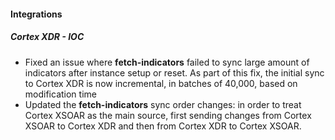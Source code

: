 
#### Integrations

##### Cortex XDR - IOC

- Fixed an issue where **fetch-indicators** failed to sync large amount of indicators after instance setup or reset. As part of this fix, the initial sync to Cortex XDR is now incremental, in batches of 40,000, based on modification time
- Updated the **fetch-indicators** sync order changes: in order to treat Cortex XSOAR as the main source, first sending changes from Cortex XSOAR to Cortex XDR and then from Cortex XDR to Cortex XSOAR. 
